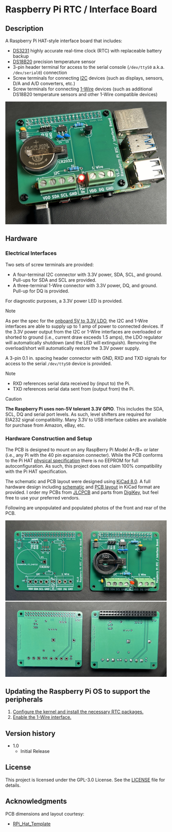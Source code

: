 # Raspberry Pi RTC / Interface Board

## Description

A Raspberry Pi HAT-style interface board that includes:
* [DS3231](https://www.analog.com/en/products/ds3231.html) highly accurate real-time clock (RTC) with replaceable battery backup
* [DS18B20](https://www.analog.com/en/products/ds18b20.html) precision temperature sensor
* 3-pin header terminal for access to the serial console (`/dev/ttyS0` a.k.a. `/dev/serial0`) connection
* Screw terminals for connecting [I2C](https://en.wikipedia.org/wiki/I%C2%B2C) devices (such as displays, sensors, D/A and A/D converters, etc.)
* Screw terminals for connecting [1-Wire](https://en.wikipedia.org/wiki/1-Wire) devices (such as additional DS18B20 temperature sensors and other 1-Wire compatible devices)
<p align="center">
  <img src="Mounted.jpg" alt="Completed hardware"/>
</p>

## Hardware
### Electrical Interfaces

Two sets of screw terminals are provided:
* A four-terminal I2C connector with 3.3V power, SDA, SCL, and ground. Pull-ups for SDA and SCL are provided.
* A three-terminal 1-Wire connector with 3.3V power, DQ, and ground. Pull-up for DQ is provided.

For diagnostic purposes, a 3.3V power LED is provided. 
> [!NOTE]
> As per the spec for the [onboard 5V to 3.3V LDO](https://www.diodes.com/assets/Datasheets/AP7361EA.pdf), the I2C and 1-Wire interfaces are able to supply up to 1 amp of power to connected devices. If the 3.3V power output from the I2C or 1-Wire interfaces are overloaded or shorted to ground (i.e., current draw exceeds 1.5 amps), the LDO regulator will automatically shutdown (and the LED will extinguish). Removing the overload/short will automatically restore the 3.3V power supply.

A 3-pin 0.1 in. spacing header connector with GND, RXD and TXD signals for access to the serial `/dev/ttyS0` device is provided. 
> [!NOTE]
> * RXD references serial data received by (input to) the Pi.
> * TXD references serial data sent from (output from) the Pi.

> [!CAUTION]
> **The Raspberry Pi uses non-5V tolerant 3.3V GPIO**. This includes the SDA, SCL, DQ and serial port levels. As such, level shifters are required for EIA232 signal compatibility. Many 3.3V to USB interface cables are available for purchase from Amazon, eBay, etc.

### Hardware Construction and Setup

The PCB is designed to mount on any RaspBerry Pi Model A+/B+ or later (i.e., any Pi with the 40 pin expansion connecter). While the PCB conforms to the Pi HAT [physical specification](https://github.com/raspberrypi/hats/blob/master/hat-board-mechanical.pdf) there is no EEPROM for full autoconfiguration. As such, this project does not claim 100% compatibility with the Pi HAT specification. 

The schematic and PCB layout were designed using [KiCad 8.0](https://www.kicad.org/). A full hardware design including [schematic](schematic.pdf) and [PCB layout](RPi_RTC_Interface_model.jpg) in KiCad format are provided. I order my PCBs from [JLCPCB](https://jlcpcb.com/) and parts from [DigiKey](https://digikey.com), but feel free to use your preferred vendors. 

Following are unpopulated and populated photos of the front and rear of the PCB.
<p align="center">
  <img src="PCB_front.jpg" alt="PCB front view"/>
  <img src="PCB_rear.jpg" alt="PCB read view"/>
</p>

## Updating the Raspberry Pi OS to support the peripherals

1. [Configure the kernel and install the necessary RTC packages.](https://pimylifeup.com/raspberry-pi-rtc/)
2. [Enable the 1-Wire interface.](https://www.circuitbasics.com/raspberry-pi-ds18b20-temperature-sensor-tutorial/)
 
## Version history

* 1.0
    * Initial Release

## License

This project is licensed under the GPL-3.0 License. See the [LICENSE](LICENSE) file for details.

## Acknowledgments

PCB dimensions and layout courtesy:
* [RPi_Hat_Template](https://github.com/devbisme/RPi_Hat_Template)

